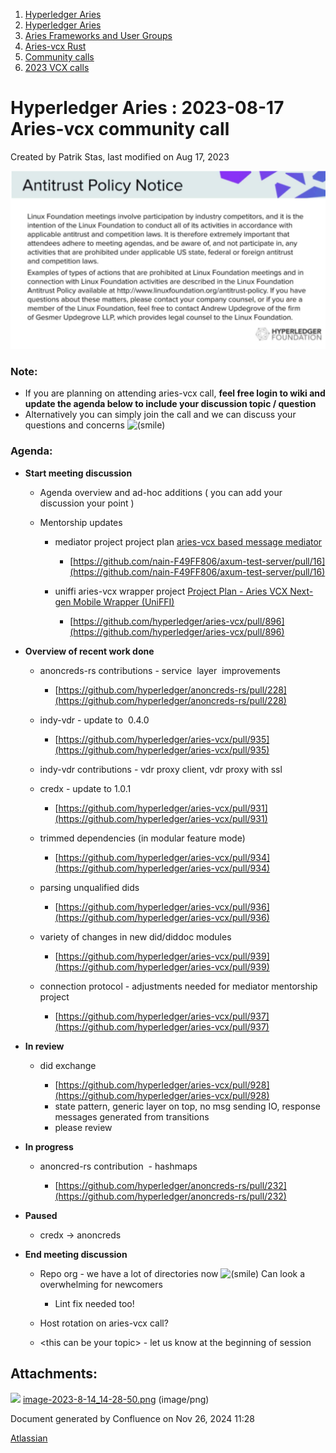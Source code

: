 1. [Hyperledger Aries](index.html)
2. [Hyperledger Aries](Hyperledger-Aries_18481154.html)
3. [Aries Frameworks and User Groups](Aries-Frameworks-and-User-Groups_18481290.html)
4. [Aries-vcx Rust](Aries-vcx-Rust_18499431.html)
5. [Community calls](Community-calls_18499459.html)
6. [2023 VCX calls](2023-VCX-calls_18517247.html)

# Hyperledger Aries : 2023-08-17 Aries-vcx community call

Created by Patrik Stas, last modified on Aug 17, 2023

![](attachments/18506839/18518592.png?height=250)

### **Note:**

- If you are planning on attending aries-vcx call, **feel free login to wiki and update the agenda below to include your discussion topic / question**
- Alternatively you can simply join the call and we can discuss your questions and concerns ![(smile)](images/icons/emoticons/smile.png)

### **Agenda:**

- **Start meeting discussion**
  
  - Agenda overview and ad-hoc additions ( you can add your discussion your point )
  - Mentorship updates
    
    - mediator project project plan [aries-vcx based message mediator](https://lf-hyperledger.atlassian.net/wiki/display/INTERN/aries-vcx+based+message+mediator)
      
      - [https://github.com/nain-F49FF806/axum-test-server/pull/16](https://github.com/nain-F49FF806/axum-test-server/pull/16)
    - uniffi aries-vcx wrapper project [Project Plan - Aries VCX Next-gen Mobile Wrapper (UniFFI)](https://lf-hyperledger.atlassian.net/wiki/pages/viewpage.action?pageId=21960060)
      
      - [https://github.com/hyperledger/aries-vcx/pull/896](https://github.com/hyperledger/aries-vcx/pull/896)
- **Overview of recent work done**
  
  - anoncreds-rs contributions - service  layer  improvements
    
    - [https://github.com/hyperledger/anoncreds-rs/pull/228](https://github.com/hyperledger/anoncreds-rs/pull/228)
  - indy-vdr - update to  0.4.0
    
    - [https://github.com/hyperledger/aries-vcx/pull/935](https://github.com/hyperledger/aries-vcx/pull/935)
  - indy-vdr contributions - vdr proxy client, vdr proxy with ssl
  - credx - update to 1.0.1
    
    - [https://github.com/hyperledger/aries-vcx/pull/931](https://github.com/hyperledger/aries-vcx/pull/931)
  - trimmed dependencies (in modular feature mode)
    
    - [https://github.com/hyperledger/aries-vcx/pull/934](https://github.com/hyperledger/aries-vcx/pull/934)
  - parsing unqualified dids
    
    - [https://github.com/hyperledger/aries-vcx/pull/936](https://github.com/hyperledger/aries-vcx/pull/936)
  - variety of changes in new did/diddoc modules
    
    - [https://github.com/hyperledger/aries-vcx/pull/939](https://github.com/hyperledger/aries-vcx/pull/939)
  - connection protocol - adjustments needed for mediator mentorship project
    
    - [https://github.com/hyperledger/aries-vcx/pull/937](https://github.com/hyperledger/aries-vcx/pull/937)
- **In review**
  
  - did exchange
    
    - [https://github.com/hyperledger/aries-vcx/pull/928](https://github.com/hyperledger/aries-vcx/pull/928)
    - state pattern, generic layer on top, no msg sending IO, response messages generated from transitions
    - please review
- **In progress**
  
  - anoncred-rs contribution  - hashmaps
    
    - [https://github.com/hyperledger/anoncreds-rs/pull/232](https://github.com/hyperledger/anoncreds-rs/pull/232)
- **Paused**
  
  - credx -&gt; anoncreds

<!--THE END-->

- **End meeting discussion**
  
  - Repo org - we have a lot of directories now ![(smile)](images/icons/emoticons/smile.png) Can look a overwhelming for newcomers
    
    - Lint fix needed too!
  - Host rotation on aries-vcx call?
  - &lt;this can be your topic&gt; - let us know at the beginning of session

## Attachments:

![](images/icons/bullet_blue.gif) [image-2023-8-14\_14-28-50.png](attachments/18506839/18518592.png) (image/png)

Document generated by Confluence on Nov 26, 2024 11:28

[Atlassian](http://www.atlassian.com/)
